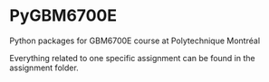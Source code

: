 # PyGBM6700E

Python packages for GBM6700E course at Polytechnique Montréal

Everything related to one specific assignment can be found in the assignment folder.
